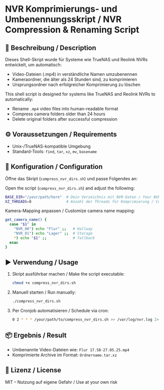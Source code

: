 # NVR Komprimierungs- und Umbenennungsskript / NVR Compression & Renaming Script

## 📝 Beschreibung / Description

Dieses Shell-Skript wurde für Systeme wie TrueNAS und Reolink NVRs entwickelt, um automatisch:

- Video-Dateien (.mp4) in verständliche Namen umzubenennen
- Kameraordner, die älter als 24 Stunden sind, zu komprimieren
- Ursprungsordner nach erfolgreicher Komprimierung zu löschen

This shell script is designed for systems like TrueNAS and Reolink NVRs to automatically:

- Rename `.mp4` video files into human-readable format
- Compress camera folders older than 24 hours
- Delete original folders after successful compression

## ⚙️ Voraussetzungen / Requirements

- Unix-/TrueNAS-kompatible Umgebung
- Standard-Tools: `find`, `tar`, `xz`, `mv`, `basename`

## 🔧 Konfiguration / Configuration

Öffne das Skript (`compress_nvr_dirs.sh`) und passe Folgendes an:

Open the script (`compress_nvr_dirs.sh`) and adjust the following:

```sh
BASE_DIR="/your/path/here"  # Dein Verzeichnis mit NVR-Daten / Your NVR data directory
XZ_THREADS=8                # Anzahl der Threads für Komprimierung / Compression thread count
```

Kamera-Mapping anpassen / Customize camera name mapping:

```sh
get_camera_name() {
  case "$1" in
    "NVR_00") echo "Flur" ;;   # Hallway
    "NVR_01") echo "Lager" ;;  # Storage
    *) echo "$1" ;;            # fallback
  esac
}
```

## ▶️ Verwendung / Usage

1. Skript ausführbar machen / Make the script executable:
   ```sh
   chmod +x compress_nvr_dirs.sh
   ```

2. Manuell starten / Run manually:
   ```sh
   ./compress_nvr_dirs.sh
   ```

3. Per Cronjob automatisieren / Schedule via cron:
   ```sh
   0 2 * * * /your/path/to/compress_nvr_dirs.sh >> /var/log/nvr.log 2>&1
   ```

## 📦 Ergebnis / Result

- Umbenannte Video-Dateien wie: `Flur 17.58-27.05.25.mp4`
- Komprimierte Archive im Format: `Ordnername.tar.xz`

## 📄 Lizenz / License

MIT – Nutzung auf eigene Gefahr / Use at your own risk